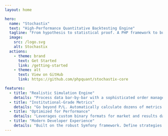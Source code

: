 ```yaml
---
layout: home

hero:
  name: "Stochastix"
  text: "High-Performance Quantitative Backtesting Engine"
  tagline: "From hypothesis to statistical proof. A PHP framework to build, test, and analyze your crypto-currencies trading strategies."
  image:
    src: /logo.svg
    alt: Stochastix
  actions:
    - theme: brand
      text: Get Started
      link: /getting-started
    - theme: alt
      text: View on GitHub
      link: https://github.com/phpquant/stochastix-core

features:
  - title: "Realistic Simulation Engine"
    details: "Process data bar-by-bar with a sophisticated order management system supporting Market, Limit, and Stop orders with automated Stop-Loss/Take-Profit handling."
  - title: "Institutional-Grade Metrics"
    details: "Go beyond P/L. Automatically calculate dozens of metrics like Sharpe & Sortino Ratios, Alpha, Beta, CAGR, and Max Drawdown to truly understand your strategy's risk and reward."
  - title: "Optimized for Performance"
    details: "Leverages custom binary formats for market and results data, combined with high-performance PHP extensions (ds, bcmath) to process massive datasets with maximum speed and precision."
  - title: "Modern Developer Experience"
    details: "Built on the robust Symfony framework. Define strategies and their inputs with simple, clean PHP attributes for a seamless and intuitive development workflow."
---
```

